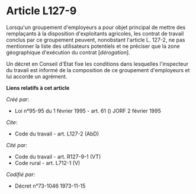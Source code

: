 # Article L127-9

Lorsqu'un groupement d'employeurs a pour objet principal de mettre des remplaçants à la disposition d'exploitants agricoles,
les contrat de travail conclus par ce groupement peuvent, nonobstant l'article L. 127-2, ne pas mentionner la liste des
utilisateurs potentiels et ne préciser que la zone géographique d'exécution du contrat [*dérogation*].

Un décret en Conseil d'Etat fixe les conditions dans lesquelles l'inspecteur du travail est informé de la composition de ce
groupement d'employeurs et lui accorde un agrément.

**Liens relatifs à cet article**

_Créé par_:

  - Loi n°95-95 du 1 février 1995 - art. 61 () JORF 2 février 1995

_Cite_:

  - Code du travail - art. L127-2 (AbD)

_Cité par_:

  - Code du travail - art. R127-9-1 (VT)
  - Code rural - art. L712-1 (V)

_Codifié par_:

  - Décret n°73-1046 1973-11-15

